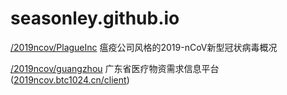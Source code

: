 # seasonley.github.io

[/2019ncov/PlagueInc](https://seasonley.github.io/2019ncov/PlagueInc/index.html) 瘟疫公司风格的2019-nCoV新型冠状病毒概况


[/2019ncov/guangzhou](https://seasonley.github.io/2019ncov/guangdong/index.html) 广东省医疗物资需求信息平台([2019ncov.btc1024.cn/client](https://2019ncov.btc1024.cn/client/index.html))